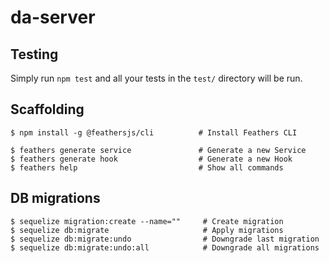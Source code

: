 # da-server

## Testing

Simply run `npm test` and all your tests in the `test/` directory will be run.

## Scaffolding

```
$ npm install -g @feathersjs/cli          # Install Feathers CLI

$ feathers generate service               # Generate a new Service
$ feathers generate hook                  # Generate a new Hook
$ feathers help                           # Show all commands
```

## DB migrations

```
$ sequelize migration:create --name=""     # Create migration
$ sequelize db:migrate                     # Apply migrations
$ sequelize db:migrate:undo                # Downgrade last migration
$ sequelize db:migrate:undo:all            # Downgrade all migrations
